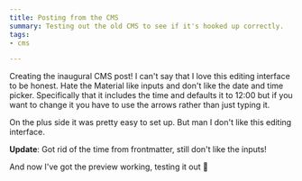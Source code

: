 ```yaml
---
title: Posting from the CMS
summary: Testing out the old CMS to see if it's hooked up correctly.
tags:
- cms

---
```

Creating the inaugural CMS post! I can't say that I love this editing interface to be honest. Hate the Material like inputs and don't like the date and time picker. Specifically that it includes the time and defaults it to 12:00 but if you want to change it you have to use the arrows rather than just typing it.

On the plus side it was pretty easy to set up. But man I don't like this editing interface.

**Update**: Got rid of the time from frontmatter, still don't like the inputs!

And now I've got the preview working, testing it out 🎉